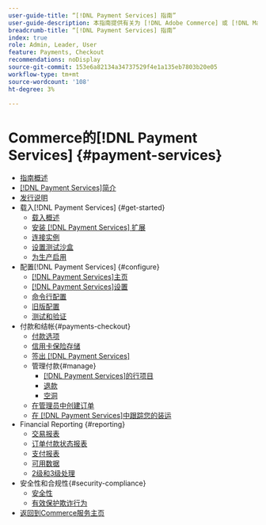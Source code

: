 ```yaml
---
user-guide-title: “[!DNL Payment Services] 指南”
user-guide-description: 本指南提供有关为 [!DNL Adobe Commerce] 或 [!DNL Magento Open Source] 存储安装和配置 [!DNL Payment Services] 的详细信息。
breadcrumb-title: “[!DNL Payment Services] 指南”
index: true
role: Admin, Leader, User
feature: Payments, Checkout
recommendations: noDisplay
source-git-commit: 153e6a82134a34737529f4e1a135eb7803b20e05
workflow-type: tm+mt
source-wordcount: '108'
ht-degree: 3%

---
```



# Commerce的[!DNL Payment Services] {#payment-services}

- [指南概述](guide-overview.md)
- [ [!DNL Payment Services]简介](overview.md)
- [发行说明](release-notes.md)
- 载入[!DNL Payment Services] {#get-started}
   - [载入概述](onboard.md)
   - [安装 [!DNL Payment Services] 扩展](install.md)
   - [连接实例](connect.md)
   - [设置测试沙盒](sandbox.md)
   - [为生产启用](production.md)
- 配置[!DNL Payment Services] {#configure}
   - [[!DNL Payment Services]主页](payments-home.md)
   - [[!DNL Payment Services]设置](settings.md)
   - [命令行配置](configure-cli.md)
   - [旧版配置](configure-admin.md)
   - [测试和验证](test-validate.md)
- 付款和结帐{#payments-checkout}
   - [付款选项](payments-options.md)
   - [信用卡保险存储](vaulting.md)
   - [签出 [!DNL Payment Services]](checkout.md)
   - 管理付款{#manage}
      - [ [!DNL Payment Services]的行项目](line-items.md)
      - [退款](refunds.md)
      - [空洞](voids.md)
   - [在管理员中创建订单](create-order.md)
   - [在 [!DNL Payment Services]中跟踪您的装运](track-shipment.md)
- Financial Reporting {#reporting}
   - [交易报表](transactions.md)
   - [订单付款状态报表](order-payment-status.md)
   - [支付报表](payouts.md)
   - [可用数据](data.md)
   - [2级和3级处理](levels-card-payment-transactions.md)
- 安全性和合规性{#security-compliance}
   - [安全性](security.md)
   - [有效保护欺诈行为](fraud-protection.md)
- [返回到Commerce服务主页](https://experienceleague.adobe.com/docs/commerce-merchant-services/user-guides/home.html)
